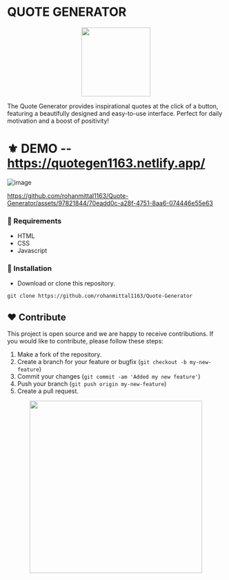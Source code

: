 # QUOTE GENERATOR
<p align="center">
  <img src="https://encrypted-tbn0.gstatic.com/images?q=tbn:ANd9GcTiyuzhX4foK30F9BfdswWmKaOqU3DFHEhqrw&s" width="160" />
</p>
The Quote Generator provides inspirational quotes at the click of a button, featuring a beautifully designed and easy-to-use interface. Perfect for daily motivation and a boost of positivity!

# ⚜ DEMO -- https://quotegen1163.netlify.app/

![image](https://github.com/rohanmittal1163/Quote-Generator/assets/97821844/115a2de7-9306-460b-b60b-704e5e322d92)



https://github.com/rohanmittal1163/Quote-Generator/assets/97821844/70eadd0c-a28f-4751-8aa6-074446e55e63



### 📌 Requirements 

- HTML
- CSS
- Javascript

### 🔰 Installation 

- Download or clone this repository.
```
git clone https://github.com/rohanmittal1163/Quote-Generator
```
## ❤ Contribute
This project is open source and we are happy to receive contributions. If you would like to contribute, please follow these steps:

1. Make a fork of the repository.
2. Create a branch for your feature or bugfix (`git checkout -b my-new-feature`)
3. Commit your changes (`git commit -am 'Added my new feature'`)
4. Push your branch (`git push origin my-new-feature`)
5. Create a pull request.

<p align="center">
  <img src="https://user-images.githubusercontent.com/104341274/210186277-0d434bb0-80c0-43a9-b6b0-2e42e18c31a9.png" width="400" />
</p>
